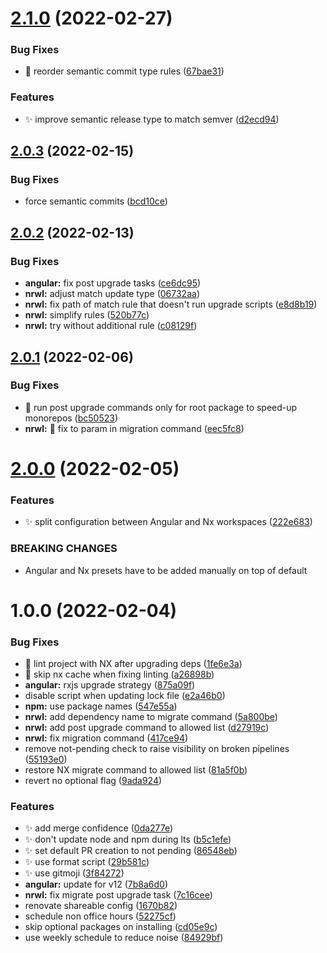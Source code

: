 # [2.1.0](https://github.com/ng-easy/renovate-config/compare/v2.0.3...v2.1.0) (2022-02-27)


### Bug Fixes

* :bug: reorder semantic commit type rules ([67bae31](https://github.com/ng-easy/renovate-config/commit/67bae314121e91da8ac6e5dd3282148eae2756a8))


### Features

* :sparkles: improve semantic release type to match semver ([d2ecd94](https://github.com/ng-easy/renovate-config/commit/d2ecd947c54742161c9d0fe021d0efaf72125d0c))

## [2.0.3](https://github.com/ng-easy/renovate-config/compare/v2.0.2...v2.0.3) (2022-02-15)

### Bug Fixes

- force semantic commits ([bcd10ce](https://github.com/ng-easy/renovate-config/commit/bcd10ce8038ccd913a9f266ecbd8b60c5d175440))

## [2.0.2](https://github.com/ng-easy/renovate-config/compare/v2.0.1...v2.0.2) (2022-02-13)

### Bug Fixes

- **angular:** fix post upgrade tasks ([ce6dc95](https://github.com/ng-easy/renovate-config/commit/ce6dc95a2fb0e4e0616573720221038e02972be3))
- **nrwl:** adjust match update type ([06732aa](https://github.com/ng-easy/renovate-config/commit/06732aa157ba157e4a39a4dfcca3e72f1e04993a))
- **nrwl:** fix path of match rule that doesn't run upgrade scripts ([e8d8b19](https://github.com/ng-easy/renovate-config/commit/e8d8b197917bd46d647d1b646c9c561dc4d3c425))
- **nrwl:** simplify rules ([520b77c](https://github.com/ng-easy/renovate-config/commit/520b77cfeb7655cadf6c59b4d79ddb5503729a34))
- **nrwl:** try without additional rule ([c08129f](https://github.com/ng-easy/renovate-config/commit/c08129f8490b6e55e28d63d72d55dc06219b3f8a))

## [2.0.1](https://github.com/ng-easy/renovate-config/compare/v2.0.0...v2.0.1) (2022-02-06)

### Bug Fixes

- :bug: run post upgrade commands only for root package to speed-up monorepos ([bc50523](https://github.com/ng-easy/renovate-config/commit/bc50523454c486e8560cec5a64977ea32021e258))
- **nrwl:** :bug: fix to param in migration command ([eec5fc8](https://github.com/ng-easy/renovate-config/commit/eec5fc855f44bdfcc001d2aca47010b15e97f64c))

# [2.0.0](https://github.com/ng-easy/renovate-config/compare/v1.0.0...v2.0.0) (2022-02-05)

### Features

- :sparkles: split configuration between Angular and Nx workspaces ([222e683](https://github.com/ng-easy/renovate-config/commit/222e683f3cd926a239696a25f0481ff70403e24f))

### BREAKING CHANGES

- Angular and Nx presets have to be added manually on top of default

# 1.0.0 (2022-02-04)

### Bug Fixes

- :bug: lint project with NX after upgrading deps ([1fe6e3a](https://github.com/ng-easy/renovate-config/commit/1fe6e3aa4bf96cff33214dd7a7b8eab39a1271ed))
- :bug: skip nx cache when fixing linting ([a26898b](https://github.com/ng-easy/renovate-config/commit/a26898b7a12717a31026731e831f4f60a4012149))
- **angular:** rxjs upgrade strategy ([875a09f](https://github.com/ng-easy/renovate-config/commit/875a09f11a88f1fe9312256d623d50372b32797f))
- disable script when updating lock file ([e2a46b0](https://github.com/ng-easy/renovate-config/commit/e2a46b0b568ea719816b7b7d668f5e8360f71b77))
- **npm:** use package names ([547e55a](https://github.com/ng-easy/renovate-config/commit/547e55a1466e93df6aed0f19c2db46df7810f1d0))
- **nrwl:** add dependency name to migrate command ([5a800be](https://github.com/ng-easy/renovate-config/commit/5a800be5e8ff42e8cc6d222a5dab9d3aa7160f66))
- **nrwl:** add post upgrade command to allowed list ([d27919c](https://github.com/ng-easy/renovate-config/commit/d27919cd20b9f44a413b4afe6f8ad1af82ba346b))
- **nrwl:** fix migration command ([417ce94](https://github.com/ng-easy/renovate-config/commit/417ce94e8edda89d30f19079677979ae2b7a466a))
- remove not-pending check to raise visibility on broken pipelines ([55193e0](https://github.com/ng-easy/renovate-config/commit/55193e0d5943230546b417d4c19693bb09ae4d11))
- restore NX migrate command to allowed list ([81a5f0b](https://github.com/ng-easy/renovate-config/commit/81a5f0bdf22e4059091bb3d02ab65618a3daacb8))
- revert no optional flag ([9ada924](https://github.com/ng-easy/renovate-config/commit/9ada9243e810866556e1dc9e436f2c3f7a5abb5b))

### Features

- :sparkles: add merge confidence ([0da277e](https://github.com/ng-easy/renovate-config/commit/0da277e1a19cce18f6d0c2685c72a059b71a44f3))
- :sparkles: don't update node and npm during lts ([b5c1efe](https://github.com/ng-easy/renovate-config/commit/b5c1efe4a8c298643d0c3ab64c84287ea875be60))
- :sparkles: set default PR creation to not pending ([86548eb](https://github.com/ng-easy/renovate-config/commit/86548eb8d137a4b1430257a77b46ff9e1a786bc5))
- :sparkles: use format script ([29b581c](https://github.com/ng-easy/renovate-config/commit/29b581cf863b5d56e21bf89976b0245f394e77e4))
- :sparkles: use gitmoji ([3f84272](https://github.com/ng-easy/renovate-config/commit/3f842727fb8ca07dfcd57edc3964f60283bdc9ce))
- **angular:** update for v12 ([7b8a6d0](https://github.com/ng-easy/renovate-config/commit/7b8a6d050ee91b4e27b2f872fe5808fd25771d4f))
- **nrwl:** fix migrate post upgrade task ([7c16cee](https://github.com/ng-easy/renovate-config/commit/7c16cee227d24ae37d6754e2d1e365ad3a5305d5))
- renovate shareable config ([1670b82](https://github.com/ng-easy/renovate-config/commit/1670b82a60b6c395e8a08a0c867003f50131e450))
- schedule non office hours ([52275cf](https://github.com/ng-easy/renovate-config/commit/52275cff49d74bc6dc4e883455d58f0304b3babe))
- skip optional packages on installing ([cd05e9c](https://github.com/ng-easy/renovate-config/commit/cd05e9ceffee9b810598f7847630b0402032fd7f))
- use weekly schedule to reduce noise ([84929bf](https://github.com/ng-easy/renovate-config/commit/84929bf4d7db0979816648a21b970726b57fe670))
